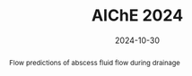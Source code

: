 ---
title: AIChE 2024

event: AIChE Annual Meeting 2024
event_url: https://www.aiche.org/conferences/aiche-annual-meeting/2024

location: San Diego Convention Center, Hilton San Diego Bayfront
address:
  street: ''
  city: San Diego
  region: CA
  postcode: ''
  country: United States

summary: 'AIChE Annual Meeting 2024'
abstract: 'Flow predictions of abscess fluid flow during drainage'

# Talk start and end times.
#   End time can optionally be hidden by prefixing the line with `#`.
date: '2024-10-30'
#date_end: '2030-06-01T15:00:00Z'
all_day: false

# Schedule page publish date (NOT talk date).
publishDate: '2017-01-01T00:00:00Z'

authors:
  - admin

tags: []

# Is this a featured talk? (true/false)
featured: false

image:
  caption: ''
  focal_point: Center

#links:
#  - icon: twitter
#    icon_pack: fab
#    name: Follow
#    url: https://twitter.com/georgecushen
url_code: ''
url_pdf: ''
url_slides: ''
url_video: ''

# Markdown Slides (optional).
#   Associate this talk with Markdown slides.
#   Simply enter your slide deck's filename without extension.
#   E.g. `slides = "example-slides"` references `content/slides/example-slides.md`.
#   Otherwise, set `slides = ""`.
slides: ""

# Projects (optional).
#   Associate this post with one or more of your projects.
#   Simply enter your project's folder or file name without extension.
#   E.g. `projects = ["internal-project"]` references `content/project/deep-learning/index.md`.
#   Otherwise, set `projects = []`.
projects: []
---